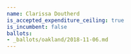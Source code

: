 ```yaml
---
name: Clarissa Doutherd
is_accepted_expenditure_ceiling: true
is_incumbent: false
ballots:
- _ballots/oakland/2018-11-06.md
---
```

